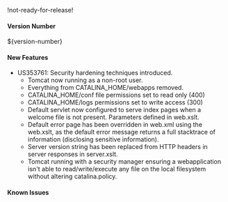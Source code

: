 !not-ready-for-release!

#### Version Number
${version-number}

#### New Features
- US353761: Security hardening techniques introduced.
  - Tomcat now running as a non-root user.
  - Everything from CATALINA_HOME/webapps removed. 
  - CATALINA_HOME/conf file permissions set to read only (400)
  - CATALINA_HOME/logs permissions set to write access (300)
  - Default servlet now configured to serve index pages when a welcome file is not present. Parameters defined in web.xslt.
  - Default error page has been overridden in web.xml using the web.xslt, as the default error message returns a full stacktrace of information (disclosing sensitive information).
  - Server version string has been replaced from HTTP headers in server responses in server.xslt.
  - Tomcat running with a security manager ensuring a webapplication isn't able to read/write/execute any file on the local filesystem without altering catalina.policy.

#### Known Issues
